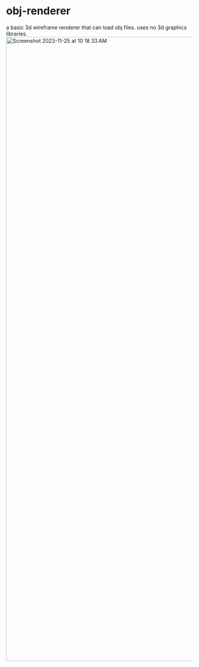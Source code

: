 # obj-renderer
a basic 3d wireframe renderer that can load obj files. uses no 3d graphics libraries.
<img width="1680" alt="Screenshot 2023-11-25 at 10 18 33 AM" src="https://github.com/jakedrifter/obj-renderer/assets/142671011/e4680088-088e-44a3-9d32-a9d09436d935">

